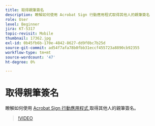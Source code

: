 ```yaml
---
title: 取得親筆簽名
description: 瞭解如何使用 Acrobat Sign 行動應用程式取得其他人的親筆簽名
role: User
level: Beginner
jira: KT-5317
topic-revisit: Mobile
thumbnail: 17362.jpg
exl-id: 0b45fb6b-170e-4842-8627-dd9f0bc7b25d
source-git-commit: ad54f7afa78b0fbb31eccf455723a8890cb92355
workflow-type: tm+mt
source-wordcount: '47'
ht-degree: 0%

---
```


# 取得親筆簽名

瞭解如何使用 [ Acrobat Sign 行動應用程式 ](https://experienceleague.adobe.com/docs/document-cloud-learn/sign-learning-hub/mobile/mobile-overview.html) 取得其他人的親筆簽名。

>[!VIDEO](https://video.tv.adobe.com/v/345169?quality=12&learn=on&hidetitle=true)